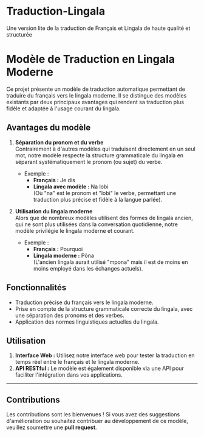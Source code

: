 # Traduction-Lingala
Une version lite de la traduction de Français et Lingala de haute qualité et structurée
# Modèle de Traduction en Lingala Moderne

Ce projet présente un modèle de traduction automatique permettant de traduire du français vers le lingala moderne. Il se distingue des modèles existants par deux principaux avantages qui rendent sa traduction plus fidèle et adaptée à l'usage courant du lingala.

## Avantages du modèle

1. **Séparation du pronom et du verbe**  
   Contrairement à d'autres modèles qui traduisent directement en un seul mot, notre modèle respecte la structure grammaticale du lingala en séparant systématiquement le pronom (ou sujet) du verbe.  
   - Exemple :  
     - **Français :** Je dis  
     - **Lingala avec modèle :** Na lobi  
     (Où "na" est le pronom et "lobi" le verbe, permettant une traduction plus précise et fidèle à la langue parlée).

2. **Utilisation du lingala moderne**  
   Alors que de nombreux modèles utilisent des formes de lingala ancien, qui ne sont plus utilisées dans la conversation quotidienne, notre modèle privilégie le lingala moderne et courant.  
   - Exemple :  
     - **Français :** Pourquoi  
     - **Lingala moderne :** Pôna  
     (L'ancien lingala aurait utilisé "mpona" mais il est de moins en moins employé dans les échanges actuels).

## Fonctionnalités
- Traduction précise du français vers le lingala moderne.
- Prise en compte de la structure grammaticale correcte du lingala, avec une séparation des pronoms et des verbes.
- Application des normes linguistiques actuelles du lingala.

## Utilisation

1. **Interface Web :** Utilisez notre interface web pour tester la traduction en temps réel entre le français et le lingala moderne.
2. **API RESTful :** Le modèle est également disponible via une API pour faciliter l'intégration dans vos applications.

---

## Contributions

Les contributions sont les bienvenues ! Si vous avez des suggestions d'amélioration ou souhaitez contribuer au développement de ce modèle, veuillez soumettre une **pull request**.

